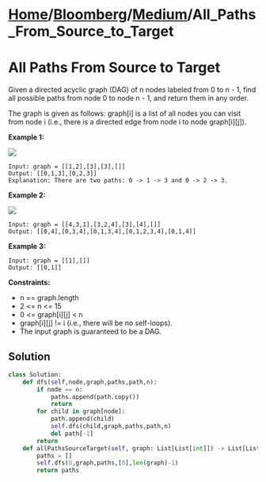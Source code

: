 # [Home](./../..)/[Bloomberg](./..)/[Medium](./)/All_Paths_From_Source_to_Target
<h1>All Paths From Source to Target</h1>

<p>
Given a directed acyclic graph (DAG) of n nodes labeled from 0 to n - 1, find all possible paths from node 0 to node n - 1, and return them in any order.
</p>
<p>
The graph is given as follows: graph[i] is a list of all nodes you can visit from node i (i.e., there is a directed edge from node i to node graph[i][j]).
</p>

<b>Example 1:</b>

<img src="https://assets.leetcode.com/uploads/2020/09/28/all_1.jpg">

    Input: graph = [[1,2],[3],[3],[]]
    Output: [[0,1,3],[0,2,3]]
    Explanation: There are two paths: 0 -> 1 -> 3 and 0 -> 2 -> 3.
    
<b>Example 2:</b>

<img src="https://assets.leetcode.com/uploads/2020/09/28/all_2.jpg">

    Input: graph = [[4,3,1],[3,2,4],[3],[4],[]]
    Output: [[0,4],[0,3,4],[0,1,3,4],[0,1,2,3,4],[0,1,4]]
    
<b>Example 3:</b>

    Input: graph = [[1],[]]
    Output: [[0,1]]

<b>Constraints:</b>

- n == graph.length
- 2 <= n <= 15
- 0 <= graph[i][j] < n
- graph[i][j] != i (i.e., there will be no self-loops).
- The input graph is guaranteed to be a DAG.

<h2>Solution</h2>

```python
class Solution:
    def dfs(self,node,graph,paths,path,n):
        if node == n:
            paths.append(path.copy())
            return
        for child in graph[node]:
            path.append(child)
            self.dfs(child,graph,paths,path,n)
            del path[-1]
        return 
    def allPathsSourceTarget(self, graph: List[List[int]]) -> List[List[int]]:
        paths = []
        self.dfs(0,graph,paths,[0],len(graph)-1)
        return paths
```
